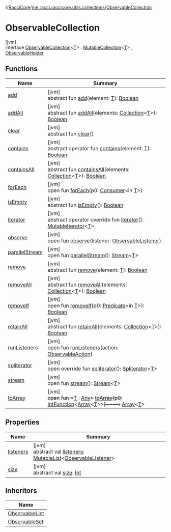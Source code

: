 //[RacciCore](../../../index.md)/[me.racci.raccicore.utils.collections](../index.md)/[ObservableCollection](index.md)

# ObservableCollection

[jvm]\
interface [ObservableCollection](index.md)&lt;[T](index.md)&gt; : [MutableCollection](https://kotlinlang.org/api/latest/jvm/stdlib/kotlin.collections/-mutable-collection/index.html)&lt;[T](index.md)&gt; , [ObservableHolder](../-observable-holder/index.md)

## Functions

| Name | Summary |
|---|---|
| [add](index.md#-336316080%2FFunctions%2F-1216412040) | [jvm]<br>abstract fun [add](index.md#-336316080%2FFunctions%2F-1216412040)(element: [T](index.md)): [Boolean](https://kotlinlang.org/api/latest/jvm/stdlib/kotlin/-boolean/index.html) |
| [addAll](index.md#1622835035%2FFunctions%2F-1216412040) | [jvm]<br>abstract fun [addAll](index.md#1622835035%2FFunctions%2F-1216412040)(elements: [Collection](https://kotlinlang.org/api/latest/jvm/stdlib/kotlin.collections/-collection/index.html)&lt;[T](index.md)&gt;): [Boolean](https://kotlinlang.org/api/latest/jvm/stdlib/kotlin/-boolean/index.html) |
| [clear](../-online-player-collection/index.md#1405312578%2FFunctions%2F-1216412040) | [jvm]<br>abstract fun [clear](../-online-player-collection/index.md#1405312578%2FFunctions%2F-1216412040)() |
| [contains](index.md#1825712522%2FFunctions%2F-1216412040) | [jvm]<br>abstract operator fun [contains](index.md#1825712522%2FFunctions%2F-1216412040)(element: [T](index.md)): [Boolean](https://kotlinlang.org/api/latest/jvm/stdlib/kotlin/-boolean/index.html) |
| [containsAll](index.md#-348659435%2FFunctions%2F-1216412040) | [jvm]<br>abstract fun [containsAll](index.md#-348659435%2FFunctions%2F-1216412040)(elements: [Collection](https://kotlinlang.org/api/latest/jvm/stdlib/kotlin.collections/-collection/index.html)&lt;[T](index.md)&gt;): [Boolean](https://kotlinlang.org/api/latest/jvm/stdlib/kotlin/-boolean/index.html) |
| [forEach](index.md#1532301601%2FFunctions%2F-1216412040) | [jvm]<br>open fun [forEach](index.md#1532301601%2FFunctions%2F-1216412040)(p0: [Consumer](https://docs.oracle.com/javase/8/docs/api/java/util/function/Consumer.html)&lt;in [T](index.md)&gt;) |
| [isEmpty](../-online-player-collection/index.md#-719293276%2FFunctions%2F-1216412040) | [jvm]<br>abstract fun [isEmpty](../-online-player-collection/index.md#-719293276%2FFunctions%2F-1216412040)(): [Boolean](https://kotlinlang.org/api/latest/jvm/stdlib/kotlin/-boolean/index.html) |
| [iterator](../-online-player-collection/index.md#1177836957%2FFunctions%2F-1216412040) | [jvm]<br>abstract operator override fun [iterator](../-online-player-collection/index.md#1177836957%2FFunctions%2F-1216412040)(): [MutableIterator](https://kotlinlang.org/api/latest/jvm/stdlib/kotlin.collections/-mutable-iterator/index.html)&lt;[T](index.md)&gt; |
| [observe](../-observable-holder/observe.md) | [jvm]<br>open fun [observe](../-observable-holder/observe.md)(listener: [ObservableListener](../index.md#1056729540%2FClasslikes%2F-1216412040)) |
| [parallelStream](../-online-player-collection/index.md#-1592339412%2FFunctions%2F-1216412040) | [jvm]<br>open fun [parallelStream](../-online-player-collection/index.md#-1592339412%2FFunctions%2F-1216412040)(): [Stream](https://docs.oracle.com/javase/8/docs/api/java/util/stream/Stream.html)&lt;[T](index.md)&gt; |
| [remove](index.md#-866564265%2FFunctions%2F-1216412040) | [jvm]<br>abstract fun [remove](index.md#-866564265%2FFunctions%2F-1216412040)(element: [T](index.md)): [Boolean](https://kotlinlang.org/api/latest/jvm/stdlib/kotlin/-boolean/index.html) |
| [removeAll](index.md#-1840690270%2FFunctions%2F-1216412040) | [jvm]<br>abstract fun [removeAll](index.md#-1840690270%2FFunctions%2F-1216412040)(elements: [Collection](https://kotlinlang.org/api/latest/jvm/stdlib/kotlin.collections/-collection/index.html)&lt;[T](index.md)&gt;): [Boolean](https://kotlinlang.org/api/latest/jvm/stdlib/kotlin/-boolean/index.html) |
| [removeIf](index.md#1655623621%2FFunctions%2F-1216412040) | [jvm]<br>open fun [removeIf](index.md#1655623621%2FFunctions%2F-1216412040)(p0: [Predicate](https://docs.oracle.com/javase/8/docs/api/java/util/function/Predicate.html)&lt;in [T](index.md)&gt;): [Boolean](https://kotlinlang.org/api/latest/jvm/stdlib/kotlin/-boolean/index.html) |
| [retainAll](index.md#-1279972125%2FFunctions%2F-1216412040) | [jvm]<br>abstract fun [retainAll](index.md#-1279972125%2FFunctions%2F-1216412040)(elements: [Collection](https://kotlinlang.org/api/latest/jvm/stdlib/kotlin.collections/-collection/index.html)&lt;[T](index.md)&gt;): [Boolean](https://kotlinlang.org/api/latest/jvm/stdlib/kotlin/-boolean/index.html) |
| [runListeners](../-observable-holder/run-listeners.md) | [jvm]<br>open fun [runListeners](../-observable-holder/run-listeners.md)(action: [ObservableAction](../-observable-action/index.md)) |
| [spliterator](../-online-player-collection/index.md#1956926474%2FFunctions%2F-1216412040) | [jvm]<br>open override fun [spliterator](../-online-player-collection/index.md#1956926474%2FFunctions%2F-1216412040)(): [Spliterator](https://docs.oracle.com/javase/8/docs/api/java/util/Spliterator.html)&lt;[T](index.md)&gt; |
| [stream](../-online-player-collection/index.md#135225651%2FFunctions%2F-1216412040) | [jvm]<br>open fun [stream](../-online-player-collection/index.md#135225651%2FFunctions%2F-1216412040)(): [Stream](https://docs.oracle.com/javase/8/docs/api/java/util/stream/Stream.html)&lt;[T](index.md)&gt; |
| [toArray](../-online-player-collection/index.md#-1215154575%2FFunctions%2F-1216412040) | [jvm]<br>~~open~~ ~~fun~~ ~~&lt;~~[T](../-online-player-collection/index.md#-1215154575%2FFunctions%2F-1216412040) : [Any](https://kotlinlang.org/api/latest/jvm/stdlib/kotlin/-any/index.html)~~&gt;~~ [~~toArray~~](../-online-player-collection/index.md#-1215154575%2FFunctions%2F-1216412040)~~(~~~~p0~~~~:~~ [IntFunction](https://docs.oracle.com/javase/8/docs/api/java/util/function/IntFunction.html)&lt;[Array](https://kotlinlang.org/api/latest/jvm/stdlib/kotlin/-array/index.html)&lt;[T](../-online-player-collection/index.md#-1215154575%2FFunctions%2F-1216412040)&gt;&gt;~~)~~~~:~~ [Array](https://kotlinlang.org/api/latest/jvm/stdlib/kotlin/-array/index.html)&lt;[T](../-online-player-collection/index.md#-1215154575%2FFunctions%2F-1216412040)&gt; |

## Properties

| Name | Summary |
|---|---|
| [listeners](../-observable-holder/listeners.md) | [jvm]<br>abstract val [listeners](../-observable-holder/listeners.md): [MutableList](https://kotlinlang.org/api/latest/jvm/stdlib/kotlin.collections/-mutable-list/index.html)&lt;[ObservableListener](../index.md#1056729540%2FClasslikes%2F-1216412040)&gt; |
| [size](../-online-player-collection/index.md#-113084078%2FProperties%2F-1216412040) | [jvm]<br>abstract val [size](../-online-player-collection/index.md#-113084078%2FProperties%2F-1216412040): [Int](https://kotlinlang.org/api/latest/jvm/stdlib/kotlin/-int/index.html) |

## Inheritors

| Name |
|---|
| [ObservableList](../-observable-list/index.md) |
| [ObservableSet](../-observable-set/index.md) |
